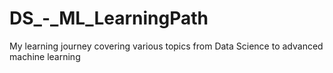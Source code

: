 # DS_-_ML_LearningPath
My learning journey covering various topics from Data Science to advanced machine learning

